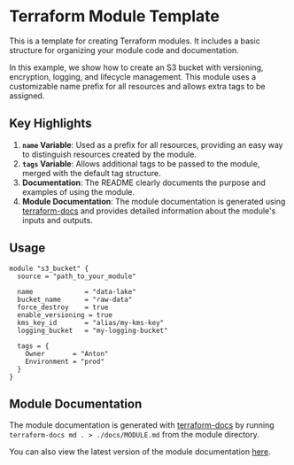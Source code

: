 # Terraform Module Template

This is a template for creating Terraform modules. It includes a basic structure for organizing your module code and documentation.

In this example, we show how to create an S3 bucket with versioning, encryption, logging, and lifecycle management. This module uses a customizable name prefix for all resources and allows extra tags to be assigned.

## Key Highlights

1. **`name` Variable**: Used as a prefix for all resources, providing an easy way to distinguish resources created by the module.
2. **`tags` Variable**: Allows additional tags to be passed to the module, merged with the default tag structure.
3. **Documentation**: The README clearly documents the purpose and examples of using the module.
4. **Module Documentation**: The module documentation is generated using [terraform-docs](https://github.com/terraform-docs/terraform-docs) and provides detailed information about the module's inputs and outputs.

## Usage

```hcl
module "s3_bucket" {
  source = "path_to_your_module"

  name             = "data-lake"
  bucket_name      = "raw-data"
  force_destroy    = true
  enable_versioning = true
  kms_key_id       = "alias/my-kms-key"
  logging_bucket   = "my-logging-bucket"

  tags = {
    Owner       = "Anton"
    Environment = "prod"
  }
}
```

## Module Documentation

The module documentation is generated with [terraform-docs](https://github.com/terraform-docs/terraform-docs) by running `terraform-docs md . > ./docs/MODULE.md` from the module directory.

You can also view the latest version of the module documentation [here](./docs/MODULE.md).
